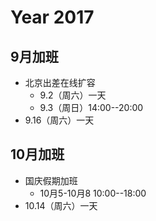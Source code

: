 

# Year 2017

## 9月加班
- 北京出差在线扩容
  * 9.2（周六）一天
  * 9.3（周日）14:00--20:00
- 9.16（周六）一天

## 10月加班
- 国庆假期加班 
  * 10月5-10月8 10:00--18:00
- 10.14（周六）一天
